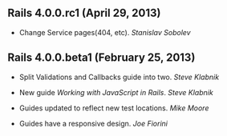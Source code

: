 ## Rails 4.0.0.rc1 (April 29, 2013) ##

*   Change Service pages(404, etc). *Stanislav Sobolev*


## Rails 4.0.0.beta1 (February 25, 2013) ##

*   Split Validations and Callbacks guide into two. *Steve Klabnik*

*   New guide _Working with JavaScript in Rails_. *Steve Klabnik*

*   Guides updated to reflect new test locations. *Mike Moore*

*   Guides have a responsive design. *Joe Fiorini*
